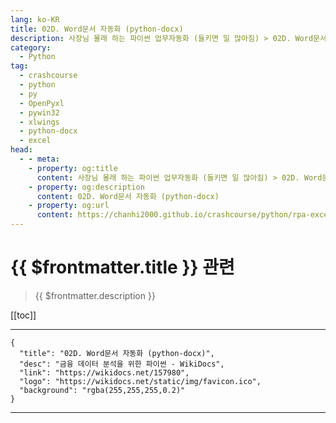 ```yaml
---
lang: ko-KR
title: 02D. Word문서 자동화 (python-docx) 
description: 사장님 몰래 하는 파이썬 업무자동화 (들키면 일 많아짐) > 02D. Word문서 자동화 (python-docx) 
category:
  - Python
tag: 
  - crashcourse
  - python
  - py
  - OpenPyxl
  - pywin32
  - xlwings
  - python-docx
  - excel
head:
  - - meta:
    - property: og:title
      content: 사장님 몰래 하는 파이썬 업무자동화 (들키면 일 많아짐) > 02D. Word문서 자동화 (python-docx) 
    - property: og:description
      content: 02D. Word문서 자동화 (python-docx) 
    - property: og:url
      content: https://chanhi2000.github.io/crashcourse/python/rpa-excel/02d.html
---
```


# {{ $frontmatter.title }} 관련

> {{ $frontmatter.description }}

[[toc]]

---

```component VPCard
{
  "title": "02D. Word문서 자동화 (python-docx)",
  "desc": "금융 데이터 분석을 위한 파이썬 - WikiDocs",
  "link": "https://wikidocs.net/157980",
  "logo": "https://wikidocs.net/static/img/favicon.ico",
  "background": "rgba(255,255,255,0.2)"
}
```

---

<TagLinks />